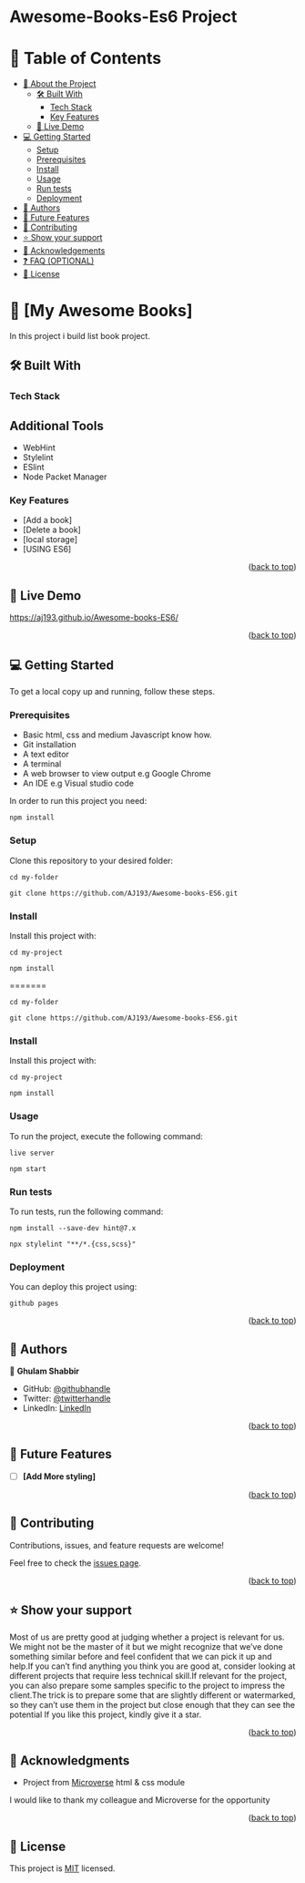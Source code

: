 # Awesome-Books-Es6 Project



<div align="center">
  <!-- You are encouraged to replace this logo with your own! Otherwise you can also remove it. -->


</div>

<!-- TABLE OF CONTENTS -->

# 📗 Table of Contents

- [📖 About the Project](#about-project)
  - [🛠 Built With](#built-with)
    - [Tech Stack](#tech-stack)
    - [Key Features](#key-features)
  - [🚀 Live Demo](#live-demo)
- [💻 Getting Started](#getting-started)
  - [Setup](#setup)
  - [Prerequisites](#prerequisites)
  - [Install](#install)
  - [Usage](#usage)
  - [Run tests](#run-tests)
  - [Deployment](#triangular_flag_on_post-deployment)
- [👥 Authors](#authors)
- [🔭 Future Features](#future-features)
- [🤝 Contributing](#contributing)
- [⭐️ Show your support](#support)
- [🙏 Acknowledgements](#acknowledgements)
- [❓ FAQ (OPTIONAL)](#faq)
- [📝 License](#license)

<!-- PROJECT DESCRIPTION -->

# 📖 [My Awesome Books] <a name="about-project"></a>

 In this project i build list book project.

## 🛠 Built With <a name="built-with"></a>

### Tech Stack <a name="tech-stack"></a>

## Additional Tools

- WebHint
- Stylelint
- ESlint
- Node Packet Manager

<!-- Features -->


### Key Features <a name="key-features"></a>


- [Add a book]
- [Delete a book]
- [local storage]
- [USING ES6]

<p align="right">(<a href="#readme-top">back to top</a>)</p>

<!-- LIVE DEMO -->

## 🚀 Live Demo <a name="live-demo"></a>
https://aj193.github.io/Awesome-books-ES6/


<p align="right">(<a href="#readme-top">back to top</a>)</p>



<!-- GETTING STARTED -->

## 💻 Getting Started <a name="getting-started"></a>

To get a local copy up and running, follow these steps.

### Prerequisites

- Basic html, css and medium Javascript know how.
- Git installation
- A text editor
- A terminal
- A web browser to view output e.g Google Chrome
- An IDE e.g Visual studio code

In order to run this project you need:

`npm install`

### Setup

Clone this repository to your desired folder:


```cd my-folder```


```git clone https://github.com/AJ193/Awesome-books-ES6.git```


### Install

Install this project with:

`cd my-project`


`npm install`

=======

```cd my-folder```


```git clone https://github.com/AJ193/Awesome-books-ES6.git```


### Install

Install this project with:

`cd my-project`


`npm install`


### Usage

To run the project, execute the following command:

`live server`

`npm start`

### Run tests

To run tests, run the following command:

`npm install --save-dev hint@7.x`

`npx stylelint "**/*.{css,scss}"`

### Deployment

You can deploy this project using:

`github pages`


<p align="right">(<a href="#readme-top">back to top</a>)</p>

<!-- AUTHORS -->

## 👥 Authors <a name="authors"></a>


👤 **Ghulam Shabbir**

- GitHub: [@githubhandle](https://github.com/AJ193)
- Twitter: [@twitterhandle](https://twitter.com/GhulamShabbir59)
- LinkedIn: [LinkedIn](https://www.linkedin.com/in/ghulam-shabbir-225264247/)

<p align="right">(<a href="#readme-top">back to top</a>)</p>

<!-- FUTURE FEATURES -->

## 🔭 Future Features <a name="future-features"></a>


- [ ] **[Add More styling]**


<p align="right">(<a href="#readme-top">back to top</a>)</p>

<!-- CONTRIBUTING -->

## 🤝 Contributing <a name="contributing"></a>

Contributions, issues, and feature requests are welcome!

Feel free to check the [issues page](../../issues/).

<p align="right">(<a href="#readme-top">back to top</a>)</p>

<!-- SUPPORT -->

## ⭐️ Show your support <a name="support"></a>


Most of us are pretty good at judging whether a project is relevant for us. We might not be the master of it but we might recognize that we’ve done something similar before and feel confident that we can pick it up and help.If you can’t find anything you think you are good at, consider looking at different projects that require less technical skill.If relevant for the project, you can also prepare some samples specific to the project to impress the client.The trick is to prepare some that are slightly different or watermarked, so they can’t use them in the project but close enough that they can see the potential If you like this project, kindly give it a star.

<p align="right">(<a href="#readme-top">back to top</a>)</p>

<!-- ACKNOWLEDGEMENTS -->

## 🙏 Acknowledgments <a name="acknowledgements"></a>

- Project from [Microverse](https://bit.ly/MicroverseTN) html & css module

I would like to thank my colleague and Microverse for the opportunity

<p align="right">(<a href="#readme-top">back to top</a>)</p>



<!-- LICENSE -->

## 📝 License <a name="license"></a>


This project is [MIT](./LICENSE) licensed.

